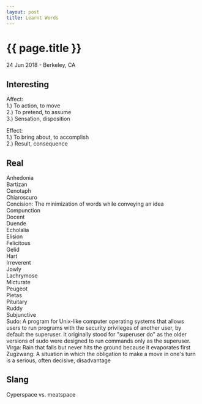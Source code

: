 ```yaml
---
layout: post
title: Learnt Words
---
```


{{ page.title }}
================

<p class="meta">24 Jun 2018 - Berkeley, CA</p>

## Interesting
Affect:  
1.) To action, to move  
2.) To pretend, to assume  
3.) Sensation, disposition

Effect:  
1.) To bring about, to accomplish  
2.) Result, consequence

## Real
Anhedonia  
Bartizan  
Cenotaph  
​Chiaroscuro  
​Concision: The minimization of words while conveying an idea  
Compunction  
Docent  
​Duende  
Echolalia  
Elision  
Felicitous  
Gelid  
Hart  
Irreverent  
Jowly  
Lachrymose  
Micturate  
Peugeot  
Pietas  
Pituitary  
Ruddy  
Subjunctive  
Sudo: A program for Unix-like computer operating systems that allows users to run programs with the security privileges of another user, by default the superuser. It originally stood for "superuser do" as the older versions of sudo were designed to run commands only as the superuser.  
Virga: Rain that falls but never hits the ground because it evaporates first  
Zugzwang: A situation in which the obligation to make a move in one's turn is a serious, often decisive, disadvantage

## Slang
Cyperspace vs. meatspace